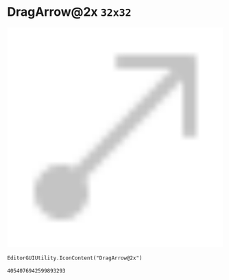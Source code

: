 # DragArrow@2x `32x32`
<img src="/img/DragArrow@2x.png" width=512 height=512>

``` CSharp
EditorGUIUtility.IconContent("DragArrow@2x")
```
```
4054076942599893293
```
